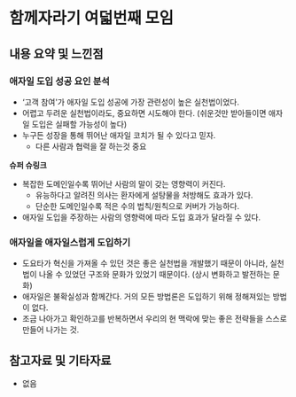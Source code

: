 # 함께자라기 여덟번째 모임

## 내용 요약 및 느낀점

### 애자일 도입 성공 요인 분석

- ‘고객 참여'가 애자일 도입 성공에 가장 관련성이 높은 실천법이었다.
- 어렵고 두려운 실천법이라도, 중요하면 시도해야 한다. (쉬운것만 받아들이면 애자일 도입은 실패할 가능성이 높다)
- 누구든 성장을 통해 뛰어난 애자일 코치가 될 수 있다고 믿자.
    - 다른 사람과 협력을 잘 하는것 중요

**슈퍼 슈링크**

- 복잡한 도메인일수록 뛰어난 사람의 말이 갖는 영향력이 커진다.
    - 유능하다고 알려진 의사는 환자에게 설탕물을 처방해도 효과가 있다.
    - 단순한 도메인일수록 적은 수의 법칙/원칙으로 커버가 가능하다.
- 애자일 도입을 주장하는 사람의 영향력에 따라 도입 효과가 달라질 수 있다.

### 애자일을 애자일스럽게 도입하기

- 도요타가 혁신을 가져올 수 있던 것은 좋은 실천법을 개발했기 때문이 아니라, 실천법이 나올 수 있었던 구조와 문화가 있었기 때문이다. (상시 변화하고 발전하는 문화)
- 애자일은 불확실성과 함께간다. 거의 모든 방법론은 도입하기 위해 정해져있는 방법이 없다.
- 조금 나아가고 확인하고를 반복하면서 우리의 현 맥락에 맞는 좋은 전략들을 스스로 만들어 나가는 것.

## 참고자료 및 기타자료
- 없음
